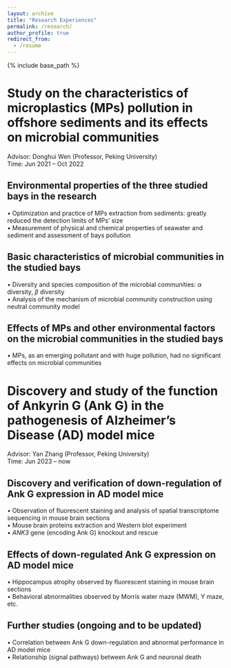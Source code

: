 ```yaml
---
layout: archive
title: "Research Experiences"
permalink: /research/
author_profile: true
redirect_from:
  - /resume
---
```


{% include base_path %}

# Study on the characteristics of microplastics (MPs) pollution in offshore sediments and its effects on microbial communities
Advisor: Donghui Wen (Professor, Peking University)  
Time: Jun 2021 – Oct 2022
## Environmental properties of the three studied bays in the research
• Optimization and practice of MPs extraction from sediments: greatly reduced the detection limits of MPs’ size  
• Measurement of physical and chemical properties of seawater and sediment and assessment of bays pollution
## Basic characteristics of microbial communities in the studied bays
• Diversity and species composition of the microbial communities: _α_ diversity, _β_ diversity  
• Analysis of the mechanism of microbial community construction using neutral community model
## Effects of MPs and other environmental factors on the microbial communities in the studied bays
• MPs, as an emerging pollutant and with huge pollution, had no significant effects on microbial communities  

# Discovery and study of the function of Ankyrin G (Ank G) in the pathogenesis of Alzheimer’s Disease (AD) model mice
Advisor: Yan Zhang (Professor, Peking University)	  
Time: Jun 2023 – now
## Discovery and verification of down-regulation of Ank G expression in AD model mice
• Observation of fluorescent staining and analysis of spatial transcriptome sequencing in mouse brain sections  
• Mouse brain proteins extraction and Western blot experiment  
• _ANK3_ gene (encoding Ank G) knockout and rescue
## Effects of down-regulated Ank G expression on AD model mice
• Hippocampus atrophy observed by fluorescent staining in mouse brain sections  
• Behavioral abnormalities observed by Morris water maze (MWM), Y maze, etc. 
## Further studies (ongoing and to be updated)
• Correlation between Ank G down-regulation and abnormal performance in AD model mice  
• Relationship (signal pathways) between Ank G and neuronal death
